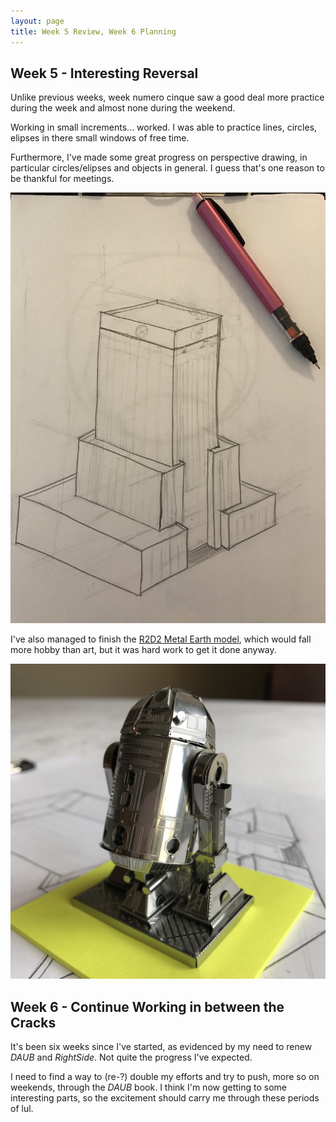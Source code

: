 ```yaml
---
layout: page
title: Week 5 Review, Week 6 Planning
---
```


## Week 5 - Interesting Reversal

Unlike previous weeks, week numero cinque saw a good deal more
practice during the week and almost none during the weekend.

Working in small increments... worked. I was able to practice
lines, circles, elipses in there small windows of free time.

Furthermore, I've made some great progress on perspective drawing,
in particular circles/elipses and objects in general. I guess
that's one reason to be thankful for meetings.

![Houston's City Hall](/images/city-hall.jpg)

I've also managed to finish the [R2D2 Metal Earth model](http://www.fascinations.com/metalearth/star-wars/r2d2),
which would fall more hobby than art, but it was hard work to
get it done anyway.

![ArToo](/images/r2d2.jpg)

## Week 6 - Continue Working in between the Cracks

It's been six weeks since I've started, as evidenced by my need to
renew *DAUB* and *RightSide*. Not quite the progress I've expected.

I need to find a way to (re-?) double my efforts and try to push,
more so on weekends, through the *DAUB* book. I think I'm now
getting to some interesting parts, so the excitement should carry
me through these periods of lul.